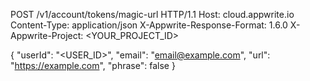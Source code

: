 POST /v1/account/tokens/magic-url HTTP/1.1
Host: cloud.appwrite.io
Content-Type: application/json
X-Appwrite-Response-Format: 1.6.0
X-Appwrite-Project: <YOUR_PROJECT_ID>

{
  "userId": "<USER_ID>",
  "email": "email@example.com",
  "url": "https://example.com",
  "phrase": false
}

